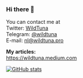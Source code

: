 ### Hi there 👋

You can contact me at     
Twitter: [WildTuna](https://twitter.com/iamwildtuna)     
Telegram: [@wildtuna](https://t.me/wildtuna)    
E-mail: nl@wildtuna.pro      

**My articles:**    
https://wildtuna.medium.com

[![GitHub stats](https://github-readme-stats.vercel.app/api?username=iamwildtuna&show_icons=true&theme=buefy)](https://github.com/anuraghazra/github-readme-stats)
